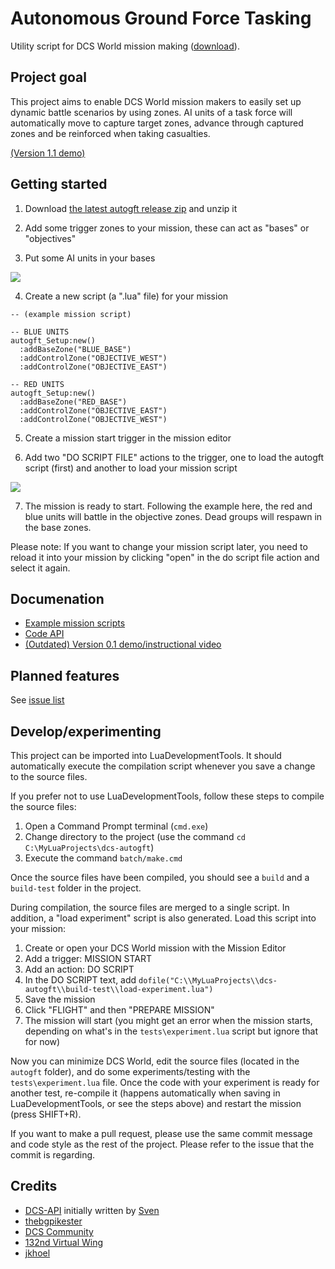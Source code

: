 # Autonomous Ground Force Tasking
Utility script for DCS World mission making ([download](https://github.com/birgersp/dcs-autogft/releases/latest/)).

## Project goal
This project aims to enable DCS World mission makers to easily set up dynamic battle scenarios by using zones. AI units of a task force will automatically move to capture target zones, advance through captured zones and be reinforced when taking casualties.

[(Version 1.1 demo)](https://www.youtube.com/watch?v=Cqv3Mj-Ss58)

## Getting started
1. Download [the latest autogft release zip](https://github.com/birgersp/dcs-autogft/releases/latest/) and unzip it 

2. Add some trigger zones to your mission, these can act as "bases" or "objectives" 

3. Put some AI units in your bases
<img src="http://i.imgur.com/GuYEOLj.jpg"/>

4. Create a new script (a ".lua" file) for your mission

```
-- (example mission script)

-- BLUE UNITS
autogft_Setup:new()
  :addBaseZone("BLUE_BASE")
  :addControlZone("OBJECTIVE_WEST")
  :addControlZone("OBJECTIVE_EAST")

-- RED UNITS
autogft_Setup:new()
  :addBaseZone("RED_BASE")
  :addControlZone("OBJECTIVE_EAST")
  :addControlZone("OBJECTIVE_WEST")
```

5. Create a mission start trigger in the mission editor 

6. Add two "DO SCRIPT FILE" actions to the trigger, one to load the autogft script (first) and another to load your mission script
<img src="http://i.imgur.com/8enqsoo.jpg"/>

7. The mission is ready to start. Following the example here, the red and blue units will battle in the objective zones. Dead groups will respawn in the base zones. 

Please note: If you want to change your mission script later, you need to reload it into your mission by clicking "open" in the do script file action and select it again. 

## Documenation
- [Example mission scripts](https://github.com/birgersp/dcs-autogft/tree/master/examples)
- [Code API](https://birgersp.github.io/dcs-autogft/Setup.html)
- [(Outdated) Version 0.1 demo/instructional video](https://www.youtube.com/watch?v=bmTS60qrF5g)

## Planned features
See [issue list](https://github.com/birgersp/dcs-autogft/issues)

## Develop/experimenting
This project can be imported into LuaDevelopmentTools. It should automatically execute the compilation script whenever you save a change to the source files.

If you prefer not to use LuaDevelopmentTools, follow these steps to compile the source files:
1. Open a Command Prompt terminal (`cmd.exe`)
2. Change directory to the project (use the command `cd C:\MyLuaProjects\dcs-autogft`)
3. Execute the command `batch/make.cmd`

Once the source files have been compiled, you should see a `build` and a `build-test` folder in the project.

During compilation, the source files are merged to a single script. In addition, a "load experiment" script is also generated. Load this script into your mission:
1. Create or open your DCS World mission with the Mission Editor
2. Add a trigger: MISSION START
3. Add an action: DO SCRIPT
4. In the DO SCRIPT text, add `dofile("C:\\MyLuaProjects\\dcs-autogft\\build-test\\load-experiment.lua")`
5. Save the mission
6. Click "FLIGHT" and then "PREPARE MISSION"
7. The mission will start (you might get an error when the mission starts, depending on what's in the `tests\experiment.lua` script but ignore that for now)

Now you can minimize DCS World, edit the source files (located in the `autogft` folder), and do some experiments/testing with the `tests\experiment.lua` file. Once the code with your experiment is ready for another test, re-compile it (happens automatically when saving in LuaDevelopmentTools, or see the steps above) and restart the mission (press SHIFT+R).

If you want to make a pull request, please use the same commit message and code style as the rest of the project. Please refer to the issue that the commit is regarding.

## Credits
- [DCS-API](https://github.com/FlightControl-Master/DCS-API) initially written by [Sven](https://github.com/FlightControl-Master)
- [thebgpikester](https://github.com/thebgpikester)
- [DCS Community](https://forums.eagle.ru/showthread.php?t=179522)
- [132nd Virtual Wing](http://www.132virtualwing.org/)
- [jkhoel](https://github.com/jkhoel)
